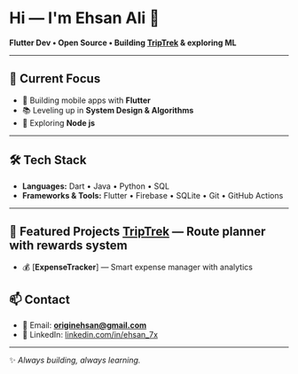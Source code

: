 # Hi — I'm Ehsan Ali 👋

**Flutter Dev • Open Source • Building [TripTrek](https://github.com/originehsan/TripTrek) & exploring ML**

---

## 🔭 Current Focus
- 🚀 Building mobile apps with **Flutter**
- 📚 Leveling up in **System Design & Algorithms**
- 🤖 Exploring **Node js**

---

## 🛠 Tech Stack
- **Languages:** Dart • Java • Python • SQL  
- **Frameworks & Tools:** Flutter • Firebase • SQLite • Git • GitHub Actions  

---

## 🚀 Featured Projects [**TripTrek**](https://github.com/originehsan/TripTrek) — Route planner with rewards system  
- 💰 [**ExpenseTracker**] — Smart expense manager with analytics  

## 📫 Contact
- 📧 Email: **originehsan@gmail.com**  
- 💼 LinkedIn: [linkedin.com/in/ehsan_7x](https://linkedin.com/in/ehsan_7x)  

---
✨ *Always building, always learning.*  


